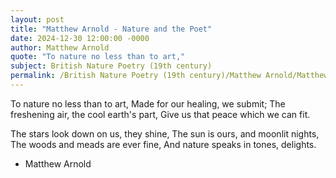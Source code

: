 ```yaml
---
layout: post
title: "Matthew Arnold - Nature and the Poet"
date: 2024-12-30 12:00:00 -0000
author: Matthew Arnold
quote: "To nature no less than to art,"
subject: British Nature Poetry (19th century)
permalink: /British Nature Poetry (19th century)/Matthew Arnold/Matthew Arnold - Nature and the Poet
---
```


To nature no less than to art,
Made for our healing, we submit;
The freshening air, the cool earth's part,
Give us that peace which we can fit.

The stars look down on us, they shine,
The sun is ours, and moonlit nights,
The woods and meads are ever fine,
And nature speaks in tones, delights.


- Matthew Arnold
